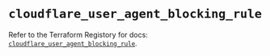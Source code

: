 # `cloudflare_user_agent_blocking_rule`

Refer to the Terraform Registory for docs: [`cloudflare_user_agent_blocking_rule`](https://registry.terraform.io/providers/cloudflare/cloudflare/4.15.0/docs/resources/user_agent_blocking_rule).
